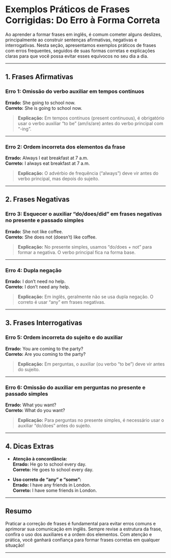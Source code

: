 
# Exemplos Práticos de Frases Corrigidas: Do Erro à Forma Correta

Ao aprender a formar frases em inglês, é comum cometer alguns deslizes, principalmente ao construir sentenças afirmativas, negativas e interrogativas. Nesta seção, apresentamos exemplos práticos de frases com erros frequentes, seguidos de suas formas corretas e explicações claras para que você possa evitar esses equívocos no seu dia a dia.

---

## 1. Frases Afirmativas

### Erro 1: Omissão do verbo auxiliar em tempos contínuos

**Errado:** She going to school now.  
**Correto:** She is going to school now.

> **Explicação:** Em tempos contínuos (present continuous), é obrigatório usar o verbo auxiliar “to be” (am/is/are) antes do verbo principal com “-ing”.

---

### Erro 2: Ordem incorreta dos elementos da frase

**Errado:** Always I eat breakfast at 7 a.m.  
**Correto:** I always eat breakfast at 7 a.m.

> **Explicação:** O advérbio de frequência (“always”) deve vir antes do verbo principal, mas depois do sujeito.

---

## 2. Frases Negativas

### Erro 3: Esquecer o auxiliar “do/does/did” em frases negativas no presente e passado simples

**Errado:** She not like coffee.  
**Correto:** She does not (doesn’t) like coffee.

> **Explicação:** No presente simples, usamos “do/does + not” para formar a negativa. O verbo principal fica na forma base.

---

### Erro 4: Dupla negação

**Errado:** I don’t need no help.  
**Correto:** I don’t need any help.

> **Explicação:** Em inglês, geralmente não se usa dupla negação. O correto é usar “any” em frases negativas.

---

## 3. Frases Interrogativas

### Erro 5: Ordem incorreta do sujeito e do auxiliar

**Errado:** You are coming to the party?  
**Correto:** Are you coming to the party?

> **Explicação:** Em perguntas, o auxiliar (ou verbo “to be”) deve vir antes do sujeito.

---

### Erro 6: Omissão do auxiliar em perguntas no presente e passado simples

**Errado:** What you want?  
**Correto:** What do you want?

> **Explicação:** Para perguntas no presente simples, é necessário usar o auxiliar “do/does” antes do sujeito.

---

## 4. Dicas Extras

- **Atenção à concordância:**  
  **Errado:** He go to school every day.  
  **Correto:** He goes to school every day.

- **Uso correto de “any” e “some”:**  
  **Errado:** I have any friends in London.  
  **Correto:** I have some friends in London.

---

## Resumo

Praticar a correção de frases é fundamental para evitar erros comuns e aprimorar sua comunicação em inglês. Sempre revise a estrutura da frase, confira o uso dos auxiliares e a ordem dos elementos. Com atenção e prática, você ganhará confiança para formar frases corretas em qualquer situação!

---
```